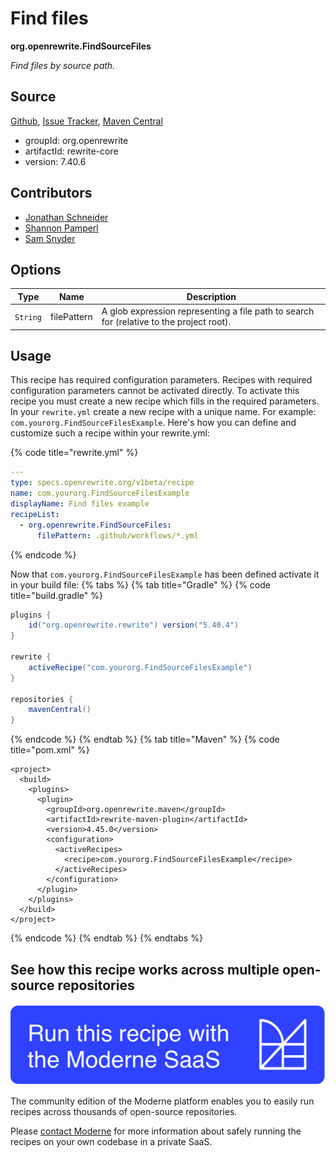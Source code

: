 # Find files

**org.openrewrite.FindSourceFiles**

_Find files by source path._

## Source

[Github](https://github.com/openrewrite/rewrite/blob/main/rewrite-core/src/main/java/org/openrewrite/FindSourceFiles.java), [Issue Tracker](https://github.com/openrewrite/rewrite/issues), [Maven Central](https://central.sonatype.com/artifact/org.openrewrite/rewrite-core/7.40.6/jar)

* groupId: org.openrewrite
* artifactId: rewrite-core
* version: 7.40.6

## Contributors
* [Jonathan Schneider](jkschneider@gmail.com)
* [Shannon Pamperl](shanman190@gmail.com)
* [Sam Snyder](sam@moderne.io)

## Options

| Type | Name | Description |
| -- | -- | -- |
| `String` | filePattern | A glob expression representing a file path to search for (relative to the project root). |


## Usage

This recipe has required configuration parameters. Recipes with required configuration parameters cannot be activated directly. To activate this recipe you must create a new recipe which fills in the required parameters. In your `rewrite.yml` create a new recipe with a unique name. For example: `com.yourorg.FindSourceFilesExample`.
Here's how you can define and customize such a recipe within your rewrite.yml:

{% code title="rewrite.yml" %}
```yaml
---
type: specs.openrewrite.org/v1beta/recipe
name: com.yourorg.FindSourceFilesExample
displayName: Find files example
recipeList:
  - org.openrewrite.FindSourceFiles:
      filePattern: .github/workflows/*.yml
```
{% endcode %}

Now that `com.yourorg.FindSourceFilesExample` has been defined activate it in your build file:
{% tabs %}
{% tab title="Gradle" %}
{% code title="build.gradle" %}
```groovy
plugins {
    id("org.openrewrite.rewrite") version("5.40.4")
}

rewrite {
    activeRecipe("com.yourorg.FindSourceFilesExample")
}

repositories {
    mavenCentral()
}
```
{% endcode %}
{% endtab %}
{% tab title="Maven" %}
{% code title="pom.xml" %}
```markup
<project>
  <build>
    <plugins>
      <plugin>
        <groupId>org.openrewrite.maven</groupId>
        <artifactId>rewrite-maven-plugin</artifactId>
        <version>4.45.0</version>
        <configuration>
          <activeRecipes>
            <recipe>com.yourorg.FindSourceFilesExample</recipe>
          </activeRecipes>
        </configuration>
      </plugin>
    </plugins>
  </build>
</project>
```
{% endcode %}
{% endtab %}
{% endtabs %}

## See how this recipe works across multiple open-source repositories

[![Moderne Link Image](/.gitbook/assets/ModerneRecipeButton.png)](https://public.moderne.io/recipes/org.openrewrite.FindSourceFiles)

The community edition of the Moderne platform enables you to easily run recipes across thousands of open-source repositories.

Please [contact Moderne](https://moderne.io/product) for more information about safely running the recipes on your own codebase in a private SaaS.
